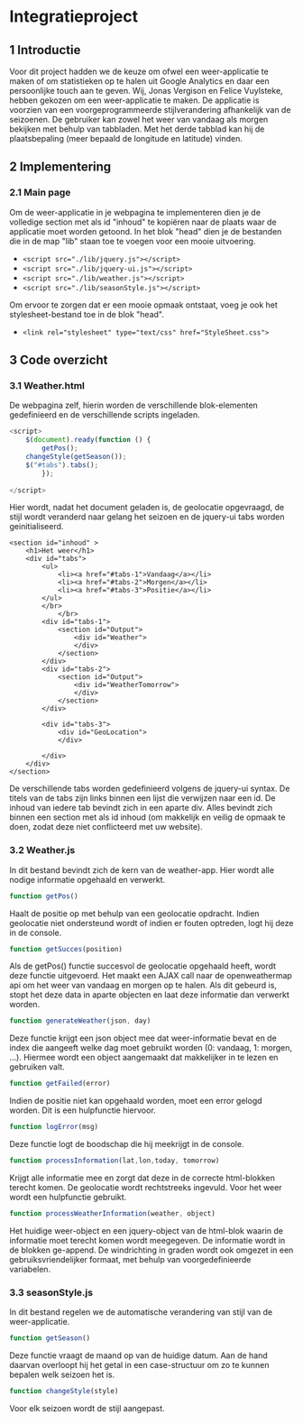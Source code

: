 Integratieproject
=================

1  Introductie 
---------------

Voor dit project hadden we de keuze om ofwel een weer-applicatie te maken of om statistieken op te halen uit Google Analytics en daar een persoonlijke touch aan te geven. Wij, Jonas Vergison en Felice Vuylsteke, hebben gekozen om een weer-applicatie te maken. 
De applicatie is voorzien van een voorgeprogrammeerde stijlverandering afhankelijk van de seizoenen. De gebruiker kan zowel het weer van vandaag als morgen bekijken met behulp van tabbladen. Met het derde tabblad kan hij de plaatsbepaling (meer bepaald de longitude en latitude) vinden.

2  Implementering
------------------
### 2.1  Main page
Om de weer-applicatie in je webpagina te implementeren dien je de volledige section met als id "inhoud" te kopiëren naar de plaats waar de applicatie moet worden getoond. In het blok "head" dien je de bestanden die in de map "lib" staan toe te voegen voor een mooie uitvoering.
* `<script src="./lib/jquery.js"></script>`
* `<script src="./lib/jquery-ui.js"></script>`
* `<script src="./lib/weather.js"></script>`
* `<script src="./lib/seasonStyle.js"></script>`

Om ervoor te zorgen dat er een mooie opmaak ontstaat, voeg je ook het stylesheet-bestand toe in de blok "head".
* `<link rel="stylesheet" type="text/css" href="StyleSheet.css">`




3  Code overzicht
------------------
### 3.1  Weather.html

De webpagina zelf, hierin worden de verschillende blok-elementen gedefinieerd en de verschillende scripts ingeladen.
``` javascript
<script>
    $(document).ready(function () {
        getPos();
	changeStyle(getSeason());
	$("#tabs").tabs();     
	    });    
 
</script>
```

Hier wordt, nadat het document geladen is, de geolocatie opgevraagd, de stijl wordt veranderd naar gelang het seizoen en de jquery-ui tabs worden geinitialiseerd.

```
<section id="inhoud" >
    <h1>Het weer</h1>
	<div id="tabs">
		<ul>
			<li><a href="#tabs-1">Vandaag</a></li>
			<li><a href="#tabs-2">Morgen</a></li>
			<li><a href="#tabs-3">Positie</a></li>
		</ul>
		</br>
      		</br>
		<div id="tabs-1">
			<section id="Output">
				<div id="Weather">
				</div>	
			</section>
		</div>
		<div id="tabs-2">
			<section id="Output">
				<div id="WeatherTomorrow">
				</div>
			</section>
		</div>
	
		<div id="tabs-3">
			<div id="GeoLocation">
			</div>

		</div>
    </div>
</section>
```
De verschillende tabs worden gedefinieerd volgens de jquery-ui syntax. De titels van de tabs zijn links binnen een lijst die verwijzen naar een id. De inhoud van iedere tab bevindt zich in een aparte div.
Alles bevindt zich binnen een section met als id inhoud (om makkelijk en veilig de opmaak te doen, zodat deze niet conflicteerd met uw website).

### 3.2  Weather.js

In dit bestand bevindt zich de kern van de weather-app. Hier wordt alle nodige informatie opgehaald en verwerkt.

``` javascript
function getPos()
```
Haalt de positie op met behulp van een geolocatie opdracht. Indien geolocatie niet ondersteund wordt of indien er fouten optreden, logt hij deze in de console.

``` javascript
function getSucces(position)
```
Als de getPos() functie succesvol de geolocatie opgehaald heeft, wordt deze functie uitgevoerd. Het maakt een AJAX call naar de openweathermap api om het weer van vandaag en morgen op te halen.
Als dit gebeurd is, stopt het deze data in aparte objecten en laat deze informatie dan verwerkt worden.

``` javascript
function generateWeather(json, day)
```
Deze functie krijgt een json object mee dat weer-informatie bevat en de index die aangeeft welke dag moet gebruikt worden (0: vandaag, 1: morgen, ...). Hiermee wordt een object aangemaakt dat makkelijker in te lezen en gebruiken valt.

``` javascript
function getFailed(error) 
```
Indien de positie niet kan opgehaald worden, moet een error gelogd worden. Dit is een hulpfunctie hiervoor.

``` javascript
function logError(msg)
```
Deze functie logt de boodschap die hij meekrijgt in de console.

``` javascript
function processInformation(lat,lon,today, tomorrow)
```
Krijgt alle informatie mee en zorgt dat deze in de correcte html-blokken terecht komen. De geolocatie wordt rechtstreeks ingevuld. Voor het weer wordt een hulpfunctie gebruikt.

``` javascript
function processWeatherInformation(weather, object)
```
Het huidige weer-object en een jquery-object van de html-blok waarin de informatie moet terecht komen wordt meegegeven.
De informatie wordt in de blokken ge-append. De windrichting in graden wordt ook omgezet in een gebruiksvriendelijker formaat, met behulp van voorgedefinieerde variabelen.

### 3.3  seasonStyle.js
In dit bestand regelen we de automatische verandering van stijl van de weer-applicatie.

``` javascript 
function getSeason()
```
Deze functie vraagt de maand op van de huidige datum. Aan de hand daarvan overloopt hij het getal in een                case-structuur om zo te kunnen bepalen welk seizoen het is. 

``` javascript 
function changeStyle(style)
```
Voor elk seizoen wordt de stijl aangepast.




